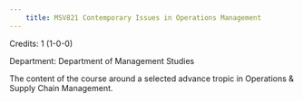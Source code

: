 ```yaml
---
    title: MSV821 Contemporary Issues in Operations Management
---
```

Credits: 1 (1-0-0)

Department: Department of Management Studies

The content of the course around a selected advance tropic in Operations & Supply Chain Management.